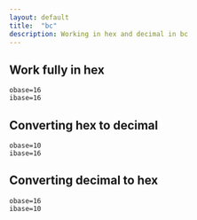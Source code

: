 ```yaml
---
layout: default
title:  "bc"
description: Working in hex and decimal in bc
---
```


## Work fully in hex

```
obase=16
ibase=16
```

## Converting hex to decimal

```
obase=10
ibase=16
```

## Converting decimal to hex

```
obase=16
ibase=10
```

